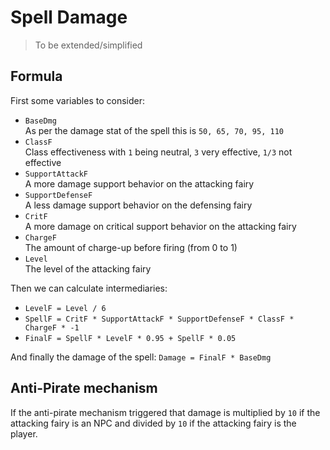 # Spell Damage

> To be extended/simplified

## Formula

First some variables to consider:

- `BaseDmg` <br/> As per the damage stat of the spell this is `50, 65, 70, 95, 110`
- `ClassF` <br/> Class effectiveness with `1` being neutral, `3` very effective, `1/3` not effective
- `SupportAttackF` <br/> A more damage support behavior on the attacking fairy
- `SupportDefenseF` <br/> A less damage support behavior on the defensing fairy
- `CritF` <br/> A more damage on critical support behavior on the attacking fairy
- `ChargeF` <br/> The amount of charge-up before firing (from 0 to 1)
- `Level` <br/> The level of the attacking fairy

Then we can calculate intermediaries:

- `LevelF = Level / 6`
- `SpellF = CritF * SupportAttackF * SupportDefenseF * ClassF * ChargeF * -1`
- `FinalF = SpellF * LevelF * 0.95 + SpellF * 0.05`

And finally the damage of the spell: `Damage = FinalF * BaseDmg`

## Anti-Pirate mechanism

If the anti-pirate mechanism triggered that damage is multiplied by `10` if the attacking fairy is an NPC and divided by `10` if the attacking fairy is the player.
